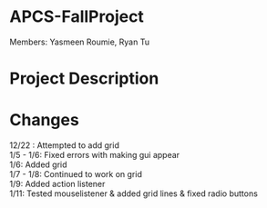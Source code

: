 APCS-FallProject
================
Members: Yasmeen Roumie, Ryan Tu

Project Description
======

Changes 
======
12/22 : Attempted to add grid <br>
1/5 - 1/6: Fixed errors with making gui appear <br>
1/6: Added grid <br>
1/7 - 1/8: Continued to work on grid <br>
1/9: Added action listener <br>
1/11: Tested mouselistener & added grid lines & fixed radio buttons
